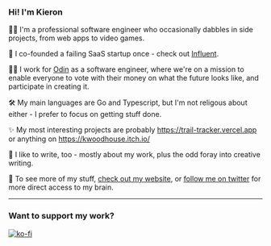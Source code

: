 ### Hi! I'm Kieron

🧑‍💻 I'm a professional software engineer who occasionally dabbles in side projects, from web apps to video games.

🎢 I co-founded a failing SaaS startup once - check out [Influent](https://influent.digital/).

🧑‍💼 I work for [Odin](https://joinodin.com/) as a software engineer, where we're on a mission to enable everyone to vote with their money on what the future looks like, and participate in creating it.

🛠 My main languages are Go and Typescript, but I'm not religous about either - I prefer to focus on getting stuff done.

✨ My most interesting projects are probably https://trail-tracker.vercel.app or anything on https://kwoodhouse.itch.io/

📝 I like to write, too - mostly about my work, plus the odd foray into creative writing.

👀 To see more of my stuff, [check out my website](https://kwoodhouse.co.uk/), or [follow me on twitter](https://twitter.com/k_woodhouse93) for more direct access to my brain.

---

### Want to support my work?

[![ko-fi](https://ko-fi.com/img/githubbutton_sm.svg)](https://ko-fi.com/P5P2FWP9K)

<!--
**kwoodhouse93/kwoodhouse93** is a ✨ _special_ ✨ repository because its `README.md` (this file) appears on your GitHub profile.

Here are some ideas to get you started:

- 🔭 I’m currently working on ...
- 🌱 I’m currently learning ...
- 👯 I’m looking to collaborate on ...
- 🤔 I’m looking for help with ...
- 💬 Ask me about ...
- 📫 How to reach me: ...
- 😄 Pronouns: ...
- ⚡ Fun fact: ...
-->
